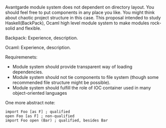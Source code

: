 Avantgarde module system does not dependent on directory layout. You should feel free to put components in any place you like.
You might think about chaotic project structure in this case. This proposal intended to study Haskell(BackPack), Ocaml high level module system to make modules rock-solid and flexible.


Backpack:
  Experience, description.
  
Ocaml:
  Experience, description.
  
  
Requiremenets:
  - Module system should provide transparent way of loading dependencies.
  - Module system should not tie components to file system (though some recommended file structure might be possible).
  - Module system should fulfill the role of IOC container used in many object-oriented languages


One more abstract note:

```
import Foo [as F] ; qualified
open Foo [as F] ; non-qualified
import Foo open (Bar) ; qualified, besides Bar
```

